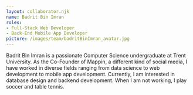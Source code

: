 ```yaml
---
layout: collaborator.njk
name: Badrit Bin Imran
roles: 
- Full-Stack Web Developer
- Back-End Mobile App Developer
picture: /images/team/badritBinImran_avatar.jpg
---
```


Badrit Bin Imran is a passionate Computer Science undergraduate at Trent University. As the Co-Founder of Mappin, a different kind of social media, I have worked in diverse fields ranging from data science to web development to mobile app development.
Currently, I am interested in database design and backend development. When I am not working, I play soccer and table tennis.
